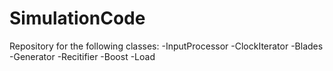 # SimulationCode
Repository for the following classes:
-InputProcessor
-ClockIterator
-Blades
-Generator
-Recitifier
-Boost
-Load
